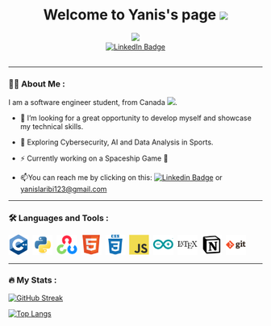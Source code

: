 <div align="center">
  <h1>
  Welcome to Yanis's page
  <img src="https://media.giphy.com/media/hvRJCLFzcasrR4ia7z/giphy.gif" width="30px"/>
</h1>
</div>

<div id="header" align="center">
  <img src="https://media.tenor.com/DimzPZMypFcAAAAM/laptop.gif" width="200"/>
</div>

<div id="badges" align="center">
  <a href="https://www.linkedin.com/in/yanislaribi/"> 
    <img src="https://img.shields.io/badge/LinkedIn-blue?style=for-the-badge&logo=linkedin&logoColor=white" alt="LinkedIn Badge"/>
  </a>
</div>

<div id="badges" align="center">
  <img src="https://komarev.com/ghpvc/?username=YanisLaribi&style=flat-square&color=blue" alt=""/>
</div>


---

### :man_technologist: About Me :

I am a software engineer student, from Canada <img src="https://shorturl.at/euyQV" width="15"/>.

- :telescope: I’m looking for a great opportunity to develop myself and showcase my technical skills.

- :seedling: Exploring Cybersecurity, AI and Data Analysis in Sports.

- :zap: Currently working on a Spaceship Game 🚀

- :mailbox:You can reach me by clicking on this: [![Linkedin Badge](https://img.shields.io/badge/-Yanis-blue?style=flat&logo=Linkedin&logoColor=white)](https://www.linkedin.com/in/teddy-kana-6a26832b9)  or  yanislaribi123@gmail.com

---

### :hammer_and_wrench: Languages and Tools :

<div>
  <img src="https://github.com/devicons/devicon/blob/master/icons/cplusplus/cplusplus-original.svg" title="C++" alt="C++" width="40" height="40"/>&nbsp;
  <img src="https://github.com/devicons/devicon/blob/master/icons/python/python-original.svg" title="Python" alt="Python" width="40" height="40"/>&nbsp;
  <img src="https://github.com/devicons/devicon/blob/master/icons/opencv/opencv-original.svg" title="OpenCV"  alt="OpenCV" width="40" height="40"/>&nbsp;
  <img src="https://github.com/devicons/devicon/blob/master/icons/html5/html5-original.svg" title="HTML5" alt="HTML" width="40" height="40"/>&nbsp;
  <img src="https://github.com/devicons/devicon/blob/master/icons/css3/css3-plain-wordmark.svg"  title="CSS3" alt="CSS" width="40" height="40"/>&nbsp;
  <img src="https://github.com/devicons/devicon/blob/master/icons/javascript/javascript-original.svg" title="JavaScript" alt="JavaScript" width="40" height="40"/>&nbsp;
  <img src="https://github.com/devicons/devicon/blob/master/icons/arduino/arduino-original.svg" title="Arduino" alt="Arduino" width="40" height="40"/>&nbsp;
  <img src="https://github.com/devicons/devicon/blob/master/icons/latex/latex-original.svg" title="Latex"  alt="Latex" width="40" height="40"/>&nbsp;
  <img src="https://github.com/devicons/devicon/blob/master/icons/notion/notion-original.svg" title="Notion" alt="Notion" width="40" height="40"/>&nbsp;
  <img src="https://github.com/devicons/devicon/blob/master/icons/git/git-original-wordmark.svg" title="Git" **alt="Git" width="40" height="40"/>
</div>

---

### :fire: My Stats :

[![GitHub Streak](https://github-readme-streak-stats.herokuapp.com?user=J0YB0Y28&theme=elegant)](https://git.io/streak-stats)

[![Top Langs](https://github-readme-stats.vercel.app/api/top-langs/?username=J0YB0Y28&layout=compact&theme=vision-friendly-dark)](https://github.com/anuraghazra/github-readme-stats)
<!--
---

 ### :writing_hand: Blog Posts : -->
<!--
**J0YB0Y28/J0YB0Y28** is a ✨ _special_ ✨ repository because its `README.md` (this file) appears on your GitHub profile.

Here are some ideas to get you started:

- 🔭 I’m currently working on ...
- 🌱 I’m currently learning ...
- 👯 I’m looking to collaborate on ...
- 🤔 I’m looking for help with ...
- 💬 Ask me about ...
- 📫 How to reach me: ...
- 😄 Pronouns: ...
- ⚡ Fun fact: ...
-->
